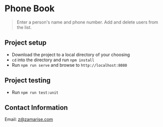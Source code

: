 # Phone Book

> Enter a person's name and phone number. Add and delete users from the list.

## Project setup

- Download the project to a local directory of your choosing
- `cd` into the directory and run `npm install`
- Run `npm run serve` and browse to `http://localhost:8080`

## Project testing

- Run `npm run test:unit`

## Contact Information

Email: z@zamarise.com
